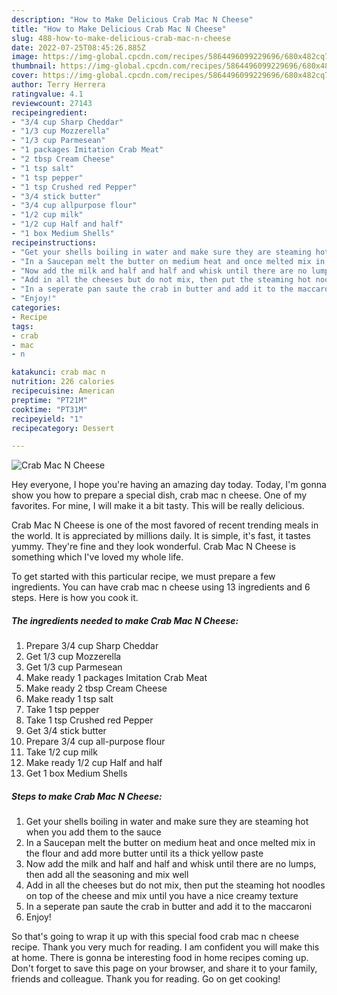 ```yaml
---
description: "How to Make Delicious Crab Mac N Cheese"
title: "How to Make Delicious Crab Mac N Cheese"
slug: 488-how-to-make-delicious-crab-mac-n-cheese
date: 2022-07-25T08:45:26.885Z
image: https://img-global.cpcdn.com/recipes/5864496099229696/680x482cq70/crab-mac-n-cheese-recipe-main-photo.jpg
thumbnail: https://img-global.cpcdn.com/recipes/5864496099229696/680x482cq70/crab-mac-n-cheese-recipe-main-photo.jpg
cover: https://img-global.cpcdn.com/recipes/5864496099229696/680x482cq70/crab-mac-n-cheese-recipe-main-photo.jpg
author: Terry Herrera
ratingvalue: 4.1
reviewcount: 27143
recipeingredient:
- "3/4 cup Sharp Cheddar"
- "1/3 cup Mozzerella"
- "1/3 cup Parmesean"
- "1 packages Imitation Crab Meat"
- "2 tbsp Cream Cheese"
- "1 tsp salt"
- "1 tsp pepper"
- "1 tsp Crushed red Pepper"
- "3/4 stick butter"
- "3/4 cup allpurpose flour"
- "1/2 cup milk"
- "1/2 cup Half and half"
- "1 box Medium Shells"
recipeinstructions:
- "Get your shells boiling in water and make sure they are steaming hot when you add them to the sauce"
- "In a Saucepan melt the butter on medium heat and once melted mix in the flour and add more butter until its a thick yellow paste"
- "Now add the milk and half and half and whisk until there are no lumps, then add all the seasoning and mix well"
- "Add in all the cheeses but do not mix, then put the steaming hot noodles on top of the cheese and mix until you have a nice creamy texture"
- "In a seperate pan saute the crab in butter and add it to the maccaroni"
- "Enjoy!"
categories:
- Recipe
tags:
- crab
- mac
- n

katakunci: crab mac n 
nutrition: 226 calories
recipecuisine: American
preptime: "PT21M"
cooktime: "PT31M"
recipeyield: "1"
recipecategory: Dessert

---
```



![Crab Mac N Cheese](https://img-global.cpcdn.com/recipes/5864496099229696/680x482cq70/crab-mac-n-cheese-recipe-main-photo.jpg)

Hey everyone, I hope you're having an amazing day today. Today, I'm gonna show you how to prepare a special dish, crab mac n cheese. One of my favorites. For mine, I will make it a bit tasty. This will be really delicious.

Crab Mac N Cheese is one of the most favored of recent trending meals in the world. It is appreciated by millions daily. It is simple, it's fast, it tastes yummy. They're fine and they look wonderful. Crab Mac N Cheese is something which I've loved my whole life.




To get started with this particular recipe, we must prepare a few ingredients. You can have crab mac n cheese using 13 ingredients and 6 steps. Here is how you cook it.

<!--inarticleads1-->

##### The ingredients needed to make Crab Mac N Cheese:

1. Prepare 3/4 cup Sharp Cheddar
1. Get 1/3 cup Mozzerella
1. Get 1/3 cup Parmesean
1. Make ready 1 packages Imitation Crab Meat
1. Make ready 2 tbsp Cream Cheese
1. Make ready 1 tsp salt
1. Take 1 tsp pepper
1. Take 1 tsp Crushed red Pepper
1. Get 3/4 stick butter
1. Prepare 3/4 cup all-purpose flour
1. Take 1/2 cup milk
1. Make ready 1/2 cup Half and half
1. Get 1 box Medium Shells




<!--inarticleads2-->

##### Steps to make Crab Mac N Cheese:

1. Get your shells boiling in water and make sure they are steaming hot when you add them to the sauce
1. In a Saucepan melt the butter on medium heat and once melted mix in the flour and add more butter until its a thick yellow paste
1. Now add the milk and half and half and whisk until there are no lumps, then add all the seasoning and mix well
1. Add in all the cheeses but do not mix, then put the steaming hot noodles on top of the cheese and mix until you have a nice creamy texture
1. In a seperate pan saute the crab in butter and add it to the maccaroni
1. Enjoy!




So that's going to wrap it up with this special food crab mac n cheese recipe. Thank you very much for reading. I am confident you will make this at home. There is gonna be interesting food in home recipes coming up. Don't forget to save this page on your browser, and share it to your family, friends and colleague. Thank you for reading. Go on get cooking!
